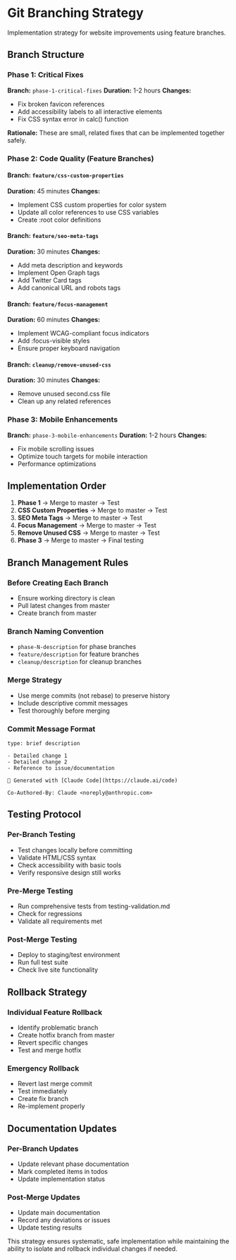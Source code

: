 # Git Branching Strategy

Implementation strategy for website improvements using feature branches.

## Branch Structure

### Phase 1: Critical Fixes
**Branch:** `phase-1-critical-fixes`
**Duration:** 1-2 hours
**Changes:**
- Fix broken favicon references
- Add accessibility labels to all interactive elements
- Fix CSS syntax error in calc() function

**Rationale:** These are small, related fixes that can be implemented together safely.

### Phase 2: Code Quality (Feature Branches)

#### Branch: `feature/css-custom-properties`
**Duration:** 45 minutes
**Changes:**
- Implement CSS custom properties for color system
- Update all color references to use CSS variables
- Create :root color definitions

#### Branch: `feature/seo-meta-tags`
**Duration:** 30 minutes
**Changes:**
- Add meta description and keywords
- Implement Open Graph tags
- Add Twitter Card tags
- Add canonical URL and robots tags

#### Branch: `feature/focus-management`
**Duration:** 60 minutes
**Changes:**
- Implement WCAG-compliant focus indicators
- Add :focus-visible styles
- Ensure proper keyboard navigation

#### Branch: `cleanup/remove-unused-css`
**Duration:** 30 minutes
**Changes:**
- Remove unused second.css file
- Clean up any related references

### Phase 3: Mobile Enhancements
**Branch:** `phase-3-mobile-enhancements`
**Duration:** 1-2 hours
**Changes:**
- Fix mobile scrolling issues
- Optimize touch targets for mobile interaction
- Performance optimizations

## Implementation Order

1. **Phase 1** → Merge to master → Test
2. **CSS Custom Properties** → Merge to master → Test
3. **SEO Meta Tags** → Merge to master → Test
4. **Focus Management** → Merge to master → Test
5. **Remove Unused CSS** → Merge to master → Test
6. **Phase 3** → Merge to master → Final testing

## Branch Management Rules

### Before Creating Each Branch
- Ensure working directory is clean
- Pull latest changes from master
- Create branch from master

### Branch Naming Convention
- `phase-N-description` for phase branches
- `feature/description` for feature branches
- `cleanup/description` for cleanup branches

### Merge Strategy
- Use merge commits (not rebase) to preserve history
- Include descriptive commit messages
- Test thoroughly before merging

### Commit Message Format
```
type: brief description

- Detailed change 1
- Detailed change 2
- Reference to issue/documentation

🤖 Generated with [Claude Code](https://claude.ai/code)

Co-Authored-By: Claude <noreply@anthropic.com>
```

## Testing Protocol

### Per-Branch Testing
- Test changes locally before committing
- Validate HTML/CSS syntax
- Check accessibility with basic tools
- Verify responsive design still works

### Pre-Merge Testing
- Run comprehensive tests from testing-validation.md
- Check for regressions
- Validate all requirements met

### Post-Merge Testing
- Deploy to staging/test environment
- Run full test suite
- Check live site functionality

## Rollback Strategy

### Individual Feature Rollback
- Identify problematic branch
- Create hotfix branch from master
- Revert specific changes
- Test and merge hotfix

### Emergency Rollback
- Revert last merge commit
- Test immediately
- Create fix branch
- Re-implement properly

## Documentation Updates

### Per-Branch Updates
- Update relevant phase documentation
- Mark completed items in todos
- Update implementation status

### Post-Merge Updates
- Update main documentation
- Record any deviations or issues
- Update testing results

This strategy ensures systematic, safe implementation while maintaining the ability to isolate and rollback individual changes if needed.